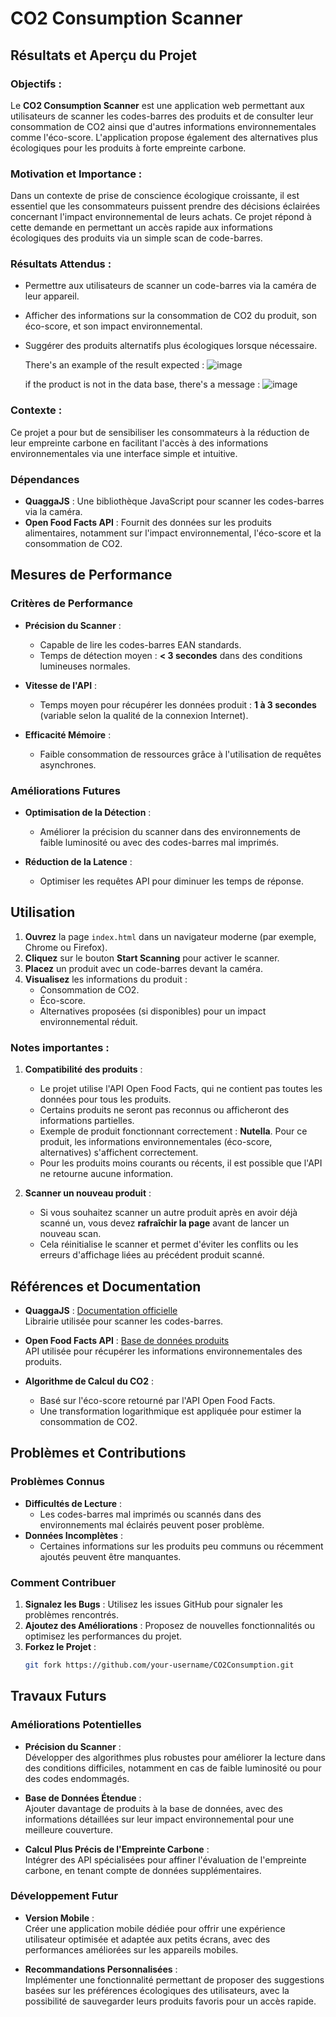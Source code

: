# CO2 Consumption Scanner

## Résultats et Aperçu du Projet

### Objectifs :
Le **CO2 Consumption Scanner** est une application web permettant aux utilisateurs de scanner les codes-barres des produits et de consulter leur consommation de CO2 ainsi que d'autres informations environnementales comme l'éco-score. L'application propose également des alternatives plus écologiques pour les produits à forte empreinte carbone.

### Motivation et Importance :
Dans un contexte de prise de conscience écologique croissante, il est essentiel que les consommateurs puissent prendre des décisions éclairées concernant l'impact environnemental de leurs achats. Ce projet répond à cette demande en permettant un accès rapide aux informations écologiques des produits via un simple scan de code-barres.

### Résultats Attendus :
- Permettre aux utilisateurs de scanner un code-barres via la caméra de leur appareil.
- Afficher des informations sur la consommation de CO2 du produit, son éco-score, et son impact environnemental.
- Suggérer des produits alternatifs plus écologiques lorsque nécessaire.

  There's an example of the result expected : ![image](https://github.com/user-attachments/assets/e8d0fba6-319a-489c-af3b-f355c8f82c58)

  if the product is not in the data base, there's a message : ![image](https://github.com/user-attachments/assets/36c1f5a5-276f-491a-90ba-1fbf4c445267)
 


### Contexte :
Ce projet a pour but de sensibiliser les consommateurs à la réduction de leur empreinte carbone en facilitant l'accès à des informations environnementales via une interface simple et intuitive.


### Dépendances

- **QuaggaJS** : Une bibliothèque JavaScript pour scanner les codes-barres via la caméra.
- **Open Food Facts API** : Fournit des données sur les produits alimentaires, notamment sur l'impact environnemental, l'éco-score et la consommation de CO2.

## Mesures de Performance

### Critères de Performance

- **Précision du Scanner** : 
  - Capable de lire les codes-barres EAN standards.
  - Temps de détection moyen : **< 3 secondes** dans des conditions lumineuses normales.

- **Vitesse de l'API** :
  - Temps moyen pour récupérer les données produit : **1 à 3 secondes** (variable selon la qualité de la connexion Internet).

- **Efficacité Mémoire** :
  - Faible consommation de ressources grâce à l'utilisation de requêtes asynchrones.


### Améliorations Futures

- **Optimisation de la Détection** :
  - Améliorer la précision du scanner dans des environnements de faible luminosité ou avec des codes-barres mal imprimés.

- **Réduction de la Latence** :
  - Optimiser les requêtes API pour diminuer les temps de réponse.


## Utilisation

1. **Ouvrez** la page `index.html` dans un navigateur moderne (par exemple, Chrome ou Firefox).
2. **Cliquez** sur le bouton **Start Scanning** pour activer le scanner.
3. **Placez** un produit avec un code-barres devant la caméra.
4. **Visualisez** les informations du produit :
   - Consommation de CO2.
   - Éco-score.
   - Alternatives proposées (si disponibles) pour un impact environnemental réduit.

### Notes importantes :

1. **Compatibilité des produits** :
   - Le projet utilise l'API Open Food Facts, qui ne contient pas toutes les données pour tous les produits.
   - Certains produits ne seront pas reconnus ou afficheront des informations partielles.
   - Exemple de produit fonctionnant correctement : **Nutella**. Pour ce produit, les informations environnementales (éco-score, alternatives) s'affichent correctement.
   - Pour les produits moins courants ou récents, il est possible que l'API ne retourne aucune information.

2. **Scanner un nouveau produit** :
   - Si vous souhaitez scanner un autre produit après en avoir déjà scanné un, vous devez **rafraîchir la page** avant de lancer un nouveau scan.
   - Cela réinitialise le scanner et permet d'éviter les conflits ou les erreurs d'affichage liées au précédent produit scanné.



## Références et Documentation

- **QuaggaJS** : [Documentation officielle](https://github.com/serratus/quaggaJS)  
  Librairie utilisée pour scanner les codes-barres.

- **Open Food Facts API** : [Base de données produits](https://world.openfoodfacts.org/data)  
  API utilisée pour récupérer les informations environnementales des produits.

- **Algorithme de Calcul du CO2** :
  - Basé sur l'éco-score retourné par l'API Open Food Facts.
  - Une transformation logarithmique est appliquée pour estimer la consommation de CO2.


## Problèmes et Contributions

### Problèmes Connus
- **Difficultés de Lecture** : 
  - Les codes-barres mal imprimés ou scannés dans des environnements mal éclairés peuvent poser problème.
- **Données Incomplètes** :
  - Certaines informations sur les produits peu communs ou récemment ajoutés peuvent être manquantes.

### Comment Contribuer
1. **Signalez les Bugs** : Utilisez les issues GitHub pour signaler les problèmes rencontrés.
2. **Ajoutez des Améliorations** : Proposez de nouvelles fonctionnalités ou optimisez les performances du projet.
3. **Forkez le Projet** :
   ```bash
   git fork https://github.com/your-username/CO2Consumption.git


## Travaux Futurs

### Améliorations Potentielles
- **Précision du Scanner** :  
  Développer des algorithmes plus robustes pour améliorer la lecture dans des conditions difficiles, notamment en cas de faible luminosité ou pour des codes endommagés.

- **Base de Données Étendue** :  
  Ajouter davantage de produits à la base de données, avec des informations détaillées sur leur impact environnemental pour une meilleure couverture.

- **Calcul Plus Précis de l'Empreinte Carbone** :  
  Intégrer des API spécialisées pour affiner l'évaluation de l'empreinte carbone, en tenant compte de données supplémentaires.
  

### Développement Futur
- **Version Mobile** :  
  Créer une application mobile dédiée pour offrir une expérience utilisateur optimisée et adaptée aux petits écrans, avec des performances améliorées sur les appareils mobiles.

- **Recommandations Personnalisées** :  
  Implémenter une fonctionnalité permettant de proposer des suggestions basées sur les préférences écologiques des utilisateurs, avec la possibilité de sauvegarder leurs produits favoris pour un accès rapide.









